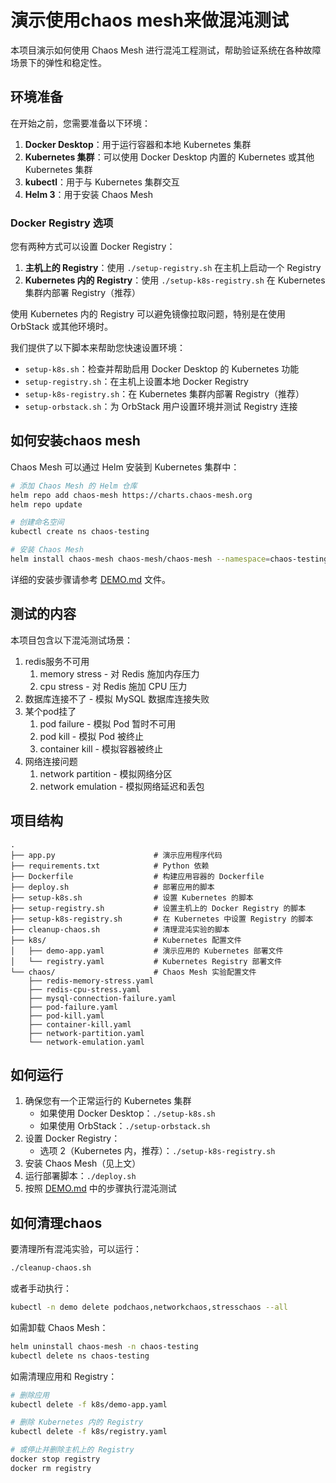 # 演示使用chaos mesh来做混沌测试

本项目演示如何使用 Chaos Mesh 进行混沌工程测试，帮助验证系统在各种故障场景下的弹性和稳定性。

## 环境准备

在开始之前，您需要准备以下环境：

1. **Docker Desktop**：用于运行容器和本地 Kubernetes 集群
2. **Kubernetes 集群**：可以使用 Docker Desktop 内置的 Kubernetes 或其他 Kubernetes 集群
3. **kubectl**：用于与 Kubernetes 集群交互
4. **Helm 3**：用于安装 Chaos Mesh

### Docker Registry 选项

您有两种方式可以设置 Docker Registry：

1. **主机上的 Registry**：使用 `./setup-registry.sh` 在主机上启动一个 Registry
2. **Kubernetes 内的 Registry**：使用 `./setup-k8s-registry.sh` 在 Kubernetes 集群内部署 Registry（推荐）

使用 Kubernetes 内的 Registry 可以避免镜像拉取问题，特别是在使用 OrbStack 或其他环境时。

我们提供了以下脚本来帮助您快速设置环境：

- `setup-k8s.sh`：检查并帮助启用 Docker Desktop 的 Kubernetes 功能
- `setup-registry.sh`：在主机上设置本地 Docker Registry
- `setup-k8s-registry.sh`：在 Kubernetes 集群内部署 Registry（推荐）
- `setup-orbstack.sh`：为 OrbStack 用户设置环境并测试 Registry 连接

## 如何安装chaos mesh

Chaos Mesh 可以通过 Helm 安装到 Kubernetes 集群中：

```bash
# 添加 Chaos Mesh 的 Helm 仓库
helm repo add chaos-mesh https://charts.chaos-mesh.org
helm repo update

# 创建命名空间
kubectl create ns chaos-testing

# 安装 Chaos Mesh
helm install chaos-mesh chaos-mesh/chaos-mesh --namespace=chaos-testing --set chaosDaemon.runtime=containerd --set chaosDaemon.socketPath=/run/containerd/containerd.sock
```

详细的安装步骤请参考 [DEMO.md](DEMO.md) 文件。

## 测试的内容

本项目包含以下混沌测试场景：

1. redis服务不可用
   1. memory stress - 对 Redis 施加内存压力
   2. cpu stress - 对 Redis 施加 CPU 压力
2. 数据库连接不了 - 模拟 MySQL 数据库连接失败
3. 某个pod挂了
   1. pod failure - 模拟 Pod 暂时不可用
   2. pod kill - 模拟 Pod 被终止
   3. container kill - 模拟容器被终止
4. 网络连接问题
   1. network partition - 模拟网络分区
   2. network emulation - 模拟网络延迟和丢包

## 项目结构

```
.
├── app.py                      # 演示应用程序代码
├── requirements.txt            # Python 依赖
├── Dockerfile                  # 构建应用容器的 Dockerfile
├── deploy.sh                   # 部署应用的脚本
├── setup-k8s.sh                # 设置 Kubernetes 的脚本
├── setup-registry.sh           # 设置主机上的 Docker Registry 的脚本
├── setup-k8s-registry.sh       # 在 Kubernetes 中设置 Registry 的脚本
├── cleanup-chaos.sh            # 清理混沌实验的脚本
├── k8s/                        # Kubernetes 配置文件
│   ├── demo-app.yaml           # 演示应用的 Kubernetes 部署文件
│   └── registry.yaml           # Kubernetes Registry 部署文件
└── chaos/                      # Chaos Mesh 实验配置文件
    ├── redis-memory-stress.yaml
    ├── redis-cpu-stress.yaml
    ├── mysql-connection-failure.yaml
    ├── pod-failure.yaml
    ├── pod-kill.yaml
    ├── container-kill.yaml
    ├── network-partition.yaml
    └── network-emulation.yaml
```

## 如何运行

1. 确保您有一个正常运行的 Kubernetes 集群
   - 如果使用 Docker Desktop：`./setup-k8s.sh`
   - 如果使用 OrbStack：`./setup-orbstack.sh`
2. 设置 Docker Registry：
   - 选项 2（Kubernetes 内，推荐）：`./setup-k8s-registry.sh`
3. 安装 Chaos Mesh（见上文）
4. 运行部署脚本：`./deploy.sh`
5. 按照 [DEMO.md](DEMO.md) 中的步骤执行混沌测试

## 如何清理chaos 

要清理所有混沌实验，可以运行：

```bash
./cleanup-chaos.sh
```

或者手动执行：

```bash
kubectl -n demo delete podchaos,networkchaos,stresschaos --all
```

如需卸载 Chaos Mesh：

```bash
helm uninstall chaos-mesh -n chaos-testing
kubectl delete ns chaos-testing
```

如需清理应用和 Registry：

```bash
# 删除应用
kubectl delete -f k8s/demo-app.yaml

# 删除 Kubernetes 内的 Registry
kubectl delete -f k8s/registry.yaml

# 或停止并删除主机上的 Registry
docker stop registry
docker rm registry
```

